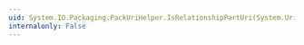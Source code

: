 ```yaml
---
uid: System.IO.Packaging.PackUriHelper.IsRelationshipPartUri(System.Uri)
internalonly: False
---
```

